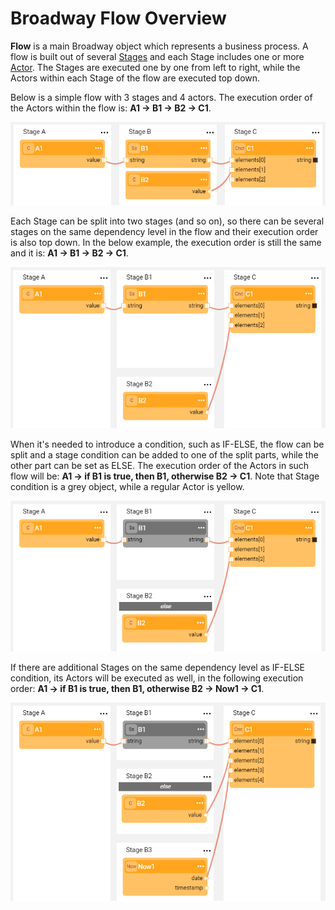 # Broadway Flow Overview

**Flow** is a main Broadway object which represents a business process. A flow is built out of several [Stages](<!--Link to 18-Flow Stages-->) and each Stage includes one or more [Actor](/articles/99_Broadway/04_built_in_actor_types.md). The Stages are executed one by one from left to right, while the Actors within each Stage of the flow are executed top down. 

Below is a simple flow with 3 stages and 4 actors. The execution order of the Actors within the flow is: **A1 -> B1 -> B2 -> C1**.

![image](/articles/99_Broadway/images/99_16_01_flow1.PNG)

Each Stage can be split into two stages (and so on), so there can be several stages on the same dependency level in the flow and their execution order is also top down. In the below example, the execution order is still the same and it is: **A1 -> B1 -> B2 -> C1**.

![image](/articles/99_Broadway/images/99_16_01_flow2.PNG)

When it's needed to introduce a condition, such as IF-ELSE, the flow can be split and a stage condition can be added to one of the split parts, while the other part can be set as ELSE. The execution order of the Actors in such flow will be: **A1 -> if B1 is true, then B1, otherwise B2 -> C1**. Note that Stage condition is a grey object, while a regular Actor is yellow.

![image](/articles/99_Broadway/images/99_16_01_flow3.PNG)

If there are additional Stages on the same dependency level as IF-ELSE condition, its Actors will be executed as well, in the following execution order: **A1 -> if B1 is true, then B1, otherwise B2 -> Now1 -> C1**.

![image](/articles/99_Broadway/images/99_16_01_flow4.PNG)



